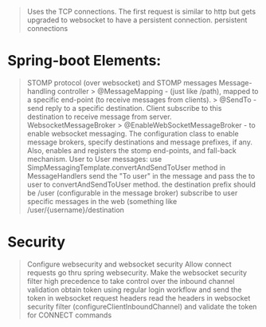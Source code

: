 > Uses the TCP connections.
> The first request is similar to http but gets upgraded to websocket to have a persistent connection.
> persistent connections

# Spring-boot Elements:

> STOMP protocol (over websocket) and STOMP messages
> Message-handling controller
	> @MessageMapping - (just like /path), mapped to a specific end-point (to receive messages from clients).
	> @SendTo - send reply to a specific destination. Client subscribe to this destination to receive message from server.
> WebsocketMessageBroker
	> @EnableWebSocketMessageBroker - to enable websocket messaging. The configuration class to enable message brokers, specify destinations and message prefixes, if any. Also, enables and registers the stomp end-points, and fall-back mechanism.
User to User messages:
> use SimpMessagingTemplate.convertAndSendToUser method in MessageHandlers
> send the "To user" in the message and pass the to user to convertAndSendToUser method. the destination prefix should be /user (configurable in the message broker)
> subscribe to user specific messages in the web (something like /user/{username}/destination
	
# Security
> Configure websecurity and websocket security
> Allow connect requests go thru spring websecurity.
> Make the websocket security filter high precedence to take control over the inbound channel validation
> obtain token using regular login workflow and send the token in websocket request headers
> read the headers in websocket security filter (configureClientInboundChannel) and validate the token for CONNECT commands


	
	 

 